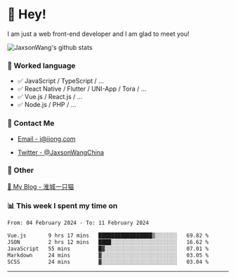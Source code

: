 # 👋 Hey!

I am just a web front-end developer and I am glad to meet you!

![JaxsonWang's github stats](https://github-readme-stats.vercel.app/api?username=JaxsonWang&&show_icons=true&&title_color=1abc9c&&icon_color=1abc9c)


### 📝 Worked language

- ✅ JavaScript / TypeScript / ...
- ✅ React Native / Flutter / UNI-App / Tora / ...
- ✅ Vue.js / React.js / ...
- ✅ Node.js / PHP / ...

### 📮 Contact Me

- [Email - i@iiong.com](mailto:i@iiong.com)

- [Twitter - @JaxsonWangChina](https://twitter.com/JaxsonWangChina)

### 🤪 Other

[📌 My Blog - 淮城一只猫](https://iiong.com)

### 📊 This week I spent my time on

<!--START_SECTION:waka-->

```txt
From: 04 February 2024 - To: 11 February 2024

Vue.js       9 hrs 17 mins   █████████████████▒░░░░░░░   69.82 %
JSON         2 hrs 12 mins   ████░░░░░░░░░░░░░░░░░░░░░   16.62 %
JavaScript   55 mins         █▓░░░░░░░░░░░░░░░░░░░░░░░   07.01 %
Markdown     24 mins         ▓░░░░░░░░░░░░░░░░░░░░░░░░   03.05 %
SCSS         24 mins         ▓░░░░░░░░░░░░░░░░░░░░░░░░   03.04 %
```

<!--END_SECTION:waka-->

---
